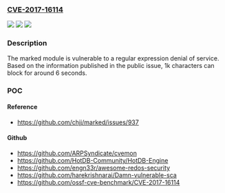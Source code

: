 ### [CVE-2017-16114](https://cve.mitre.org/cgi-bin/cvename.cgi?name=CVE-2017-16114)
![](https://img.shields.io/static/v1?label=Product&message=marked%20node%20module&color=blue)
![](https://img.shields.io/static/v1?label=Version&message=n%2Fa&color=blue)
![](https://img.shields.io/static/v1?label=Vulnerability&message=Denial%20of%20Service%20(CWE-400)&color=brighgreen)

### Description

The marked module is vulnerable to a regular expression denial of service. Based on the information published in the public issue, 1k characters can block for around 6 seconds.

### POC

#### Reference
- https://github.com/chjj/marked/issues/937

#### Github
- https://github.com/ARPSyndicate/cvemon
- https://github.com/HotDB-Community/HotDB-Engine
- https://github.com/engn33r/awesome-redos-security
- https://github.com/harekrishnarai/Damn-vulnerable-sca
- https://github.com/ossf-cve-benchmark/CVE-2017-16114

